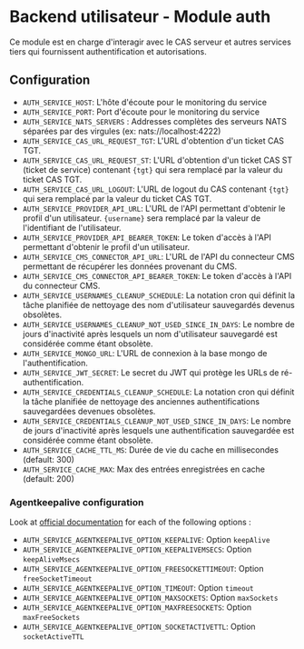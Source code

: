 # Backend utilisateur - Module auth
Ce module est en charge d'interagir avec le CAS serveur et autres services tiers qui fournissent authentification et autorisations.
## Configuration
- `AUTH_SERVICE_HOST`: L'hôte d'écoute pour le monitoring du service
- `AUTH_SERVICE_PORT`: Port d'écoute pour le monitoring du service
- `AUTH_SERVICE_NATS_SERVERS` : Addresses complètes des serveurs NATS séparées par des virgules (ex: nats://localhost:4222)
- `AUTH_SERVICE_CAS_URL_REQUEST_TGT`: L'URL d'obtention d'un ticket CAS TGT.
- `AUTH_SERVICE_CAS_URL_REQUEST_ST`: L'URL d'obtention d'un ticket CAS ST (ticket de service) contenant `{tgt}` qui sera remplacé par la valeur du ticket CAS TGT.
- `AUTH_SERVICE_CAS_URL_LOGOUT`: L'URL de logout du CAS contenant `{tgt}` qui sera remplacé par la valeur du ticket CAS TGT.
- `AUTH_SERVICE_PROVIDER_API_URL`: L'URL de l'API permettant d'obtenir le profil d'un utilisateur. `{username}` sera remplacé par la valeur de l'identifiant de l'utilisateur.
- `AUTH_SERVICE_PROVIDER_API_BEARER_TOKEN`: Le token d'accès à l'API permettant d'obtenir le profil d'un utilisateur.
- `AUTH_SERVICE_CMS_CONNECTOR_API_URL`: L'URL de l'API du connecteur CMS permettant de récupérer les données provenant du CMS.
- `AUTH_SERVICE_CMS_CONNECTOR_API_BEARER_TOKEN`: Le token d'accès à l'API du connecteur CMS.
- `AUTH_SERVICE_USERNAMES_CLEANUP_SCHEDULE`: La notation cron qui définit la tâche planifiée de nettoyage des nom d'utilisateur sauvegardés devenus obsolètes.
- `AUTH_SERVICE_USERNAMES_CLEANUP_NOT_USED_SINCE_IN_DAYS`: Le nombre de jours d'inactivité après lesquels un nom d'utilisateur sauvegardé est considérée comme étant obsolète.
- `AUTH_SERVICE_MONGO_URL`: L'URL de connexion à la base mongo de l'authentification.
- `AUTH_SERVICE_JWT_SECRET`: Le secret du JWT qui protège les URLs de ré-authentification.
- `AUTH_SERVICE_CREDENTIALS_CLEANUP_SCHEDULE`: La notation cron qui définit la tâche planifiée de nettoyage des anciennes authentifications sauvegardées devenues obsolètes.
- `AUTH_SERVICE_CREDENTIALS_CLEANUP_NOT_USED_SINCE_IN_DAYS`: Le nombre de jours d'inactivité après lesquels une authentification sauvegardée est considérée comme étant obsolète.
- `AUTH_SERVICE_CACHE_TTL_MS`: Durée de vie du cache en millisecondes (default: 300)
- `AUTH_SERVICE_CACHE_MAX`: Max des entrées enregistrées en cache (default: 200)

### Agentkeepalive configuration
Look at [official documentation](https://github.com/node-modules/agentkeepalive#new-agentoptions) for each of the following options :
- `AUTH_SERVICE_AGENTKEEPALIVE_OPTION_KEEPALIVE`: Option `keepAlive`
- `AUTH_SERVICE_AGENTKEEPALIVE_OPTION_KEEPALIVEMSECS`: Option `keepAliveMsecs`
- `AUTH_SERVICE_AGENTKEEPALIVE_OPTION_FREESOCKETTIMEOUT`: Option `freeSocketTimeout`
- `AUTH_SERVICE_AGENTKEEPALIVE_OPTION_TIMEOUT`: Option `timeout`
- `AUTH_SERVICE_AGENTKEEPALIVE_OPTION_MAXSOCKETS`: Option `maxSockets`
- `AUTH_SERVICE_AGENTKEEPALIVE_OPTION_MAXFREESOCKETS`: Option `maxFreeSockets`
- `AUTH_SERVICE_AGENTKEEPALIVE_OPTION_SOCKETACTIVETTL`: Option `socketActiveTTL`
